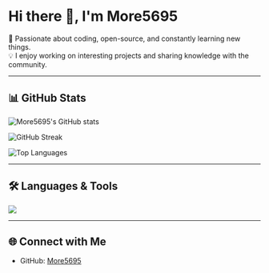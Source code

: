 # Hi there 👋, I'm More5695  

🚀 Passionate about coding, open-source, and constantly learning new things.  
💡 I enjoy working on interesting projects and sharing knowledge with the community.  

---

## 📊 GitHub Stats  

![More5695's GitHub stats](https://github-readme-stats.vercel.app/api?username=More5695&show_icons=true&theme=tokyonight)  

![GitHub Streak](https://streak-stats.demolab.com?user=More5695&theme=tokyonight&hide_border=true)  

![Top Languages](https://github-readme-stats.vercel.app/api/top-langs/?username=More5695&layout=compact&theme=tokyonight)  

---

## 🛠️ Languages & Tools  
<p>
  <img src="https://skillicons.dev/icons?i=python,java,cpp,js,html,css,nodejs,react,git,github,vscode,linux&theme=dark" />
</p>

---

## 🌐 Connect with Me  
- GitHub: [More5695](https://github.com/More5695)  
<!--
**More5695/More5695** is a ✨ _special_ ✨ repository because its `README.md` (this file) appears on your GitHub profile.

Here are some ideas to get you started:

- 🔭 I’m currently working on ...
- 🌱 I’m currently learning ...
- 👯 I’m looking to collaborate on ...
- 🤔 I’m looking for help with ...
- 💬 Ask me about ...
- 📫 How to reach me: ...
- 😄 Pronouns: ...
- ⚡ Fun fact: ...
-->
